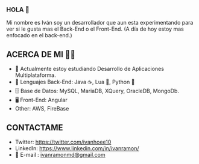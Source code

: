 ### HOLA 👋

Mi nombre es Iván soy un desarrollador que aun esta experimentando para ver si le gusta mas el Back-End o el Front-End. (A día de hoy estoy mas enfocado en el back-end.)

## ACERCA DE MI 🙋‍♂️

- 📖 Actualmente estoy estudiando Desarrollo de Aplicaciones Multiplataforma.
- 👾 Lenguajes Back-End: Java ☕️, Lua 🔵, Python 🐸
- 🗄 Base de Datos: MySQL, MariaDB, XQuery, OracleDB, MongoDb.
- 🖥 Front-End: Angular
- Other: AWS, FireBase

## CONTACTAME

  - Twitter: https://twitter.com/ivanhoee10
  - LinkedIn: https://www.linkedin.com/in/ivanramon/
  - 📩 E-mail : ivanramonmd@gmail.com
